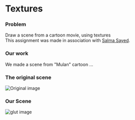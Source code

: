 # Textures
### Problem
Draw a scene from a cartoon movie, using textures  
This assignment was made in association with [Salma Sayed](https://github.com/SalmaSayed).

### Our work
We made a scene from "Mulan" cartoon ...

### The original scene
![Original image](https://i.imgur.com/eW91zdy.jpg)

### Our Scene
![glut image](https://i.imgur.com/JyN7BZ5.png)
